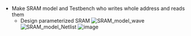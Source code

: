 * Make SRAM model and Testbench who writes whole address and reads them
  - Design parameterized SRAM
![SRAM_model_wave](https://github.com/user-attachments/assets/8692c6ed-d149-404f-b76c-9ada9163a042)
![SRAM_model_Netlist](https://github.com/user-attachments/assets/14378cbe-8f5d-44b2-9d5e-1200f91ba2ef)
![image](https://github.com/user-attachments/assets/af3ea227-b1f8-4f32-8870-cb927f974a50)

